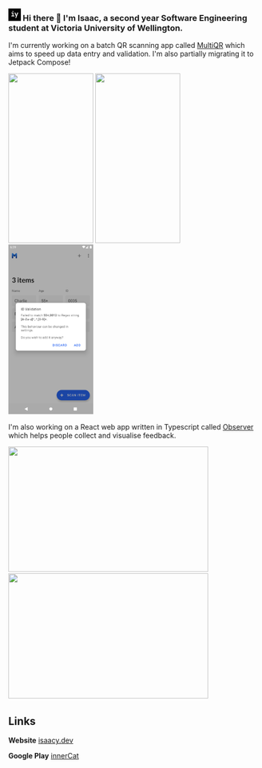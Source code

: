 ### <img src="https://github.com/isaacy2012/isaacyoung/blob/main/img/IY.svg"  width="25" height="25"> Hi there 👋 I'm Isaac, a second year Software Engineering student at Victoria University of Wellington.

I'm currently working on a batch QR scanning app called [MultiQR](https://github.com/isaacy2012/MultiQR) which aims to speed up data entry and validation. I'm also partially migrating it to Jetpack Compose!

<p float="left">
  <img src="https://isaacy.dev/img/multiqr/onboarding.gif"  width="170" height="340">
<img src="https://isaacy.dev/img/multiqr/home_screen.gif"  width="170" height="340">
<img src="https://github.com/isaacy2012/MultiQR/blob/main/readMeImages/regex_match_failure.png"  width="170" height="340">
</p>

I'm also working on a React web app written in Typescript called [Observer](https://github.com/isaacy2012/Observer) which helps people collect and visualise feedback.

<p float="left">    
    <img src="https://github.com/isaacy2012/Observer/blob/main/READMEImages/demo_room.gif" width="400" height="251"/>
    <img src="https://github.com/isaacy2012/Observer/blob/main/READMEImages/new_room.gif"  width="400" height="251"/>
</p>

## Links
**Website** [isaacy.dev](https://isaacy.dev)

**Google Play** [innerCat](https://play.google.com/store/apps/developer?id=innerCat)

<!--
**isaacy2012/isaacy2012** is a ✨ _special_ ✨ repository because its `README.md` (this file) appears on your GitHub profile.

Here are some ideas to get you started:

- 🔭 I’m currently working on ...
- 🌱 I’m currently learning ...
- 👯 I’m looking to collaborate on ...
- 🤔 I’m looking for help with ...
- 💬 Ask me about ...
- 📫 How to reach me: ...
- 😄 Pronouns: ...
- ⚡ Fun fact: ...
-->

